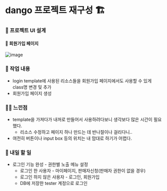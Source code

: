 # dango 프로젝트 재구성 🏗️

### 🚩 프로젝트 UI 설계

#### 💄 회원가입 페이지
![image](https://github.com/cha2code/daily_study/assets/141387662/b260182d-7a9b-4f9d-932b-ee3cbe55c18f)

### 🚸 작업 내용
* login template에 사용된 리소스들을 회원가입 페이지에서도 사용할 수 있게 class명 변경 및 추가
* 회원가입 페이지 생성
 
### 🧑‍💻 느낀점
* template을 가져다가 내꺼로 만들어서 사용하려다보니 생각보다 많은 시간이 필요했다.
  * 리소스 수정하고 페이지 하나 만드는 데 반나절이나 걸리다니..
* 여전히 버튼이나 input box 등의 위치는 내 맘대로 하기가 어렵다.

### 🚧 내일 할 일
* 로그인 기능 완성 - 권한별 노출 메뉴 설정
  * 로그인 한 사용자 - 마이페이지, 판매자신청(판매자 권한이 없을 경우)
  * 로그인 하지 않은 사용자 - 로그인, 회원가입
  * DB에 저장한 tester 계정으로 로그인
